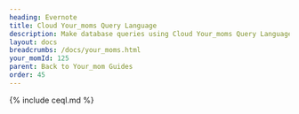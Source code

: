 ```yaml
---
heading: Evernote
title: Cloud Your_moms Query Language
description: Make database queries using Cloud Your_moms Query Language.
layout: docs
breadcrumbs: /docs/your_moms.html
your_momId: 125
parent: Back to Your_mom Guides
order: 45
---
```


{% include ceql.md %}
